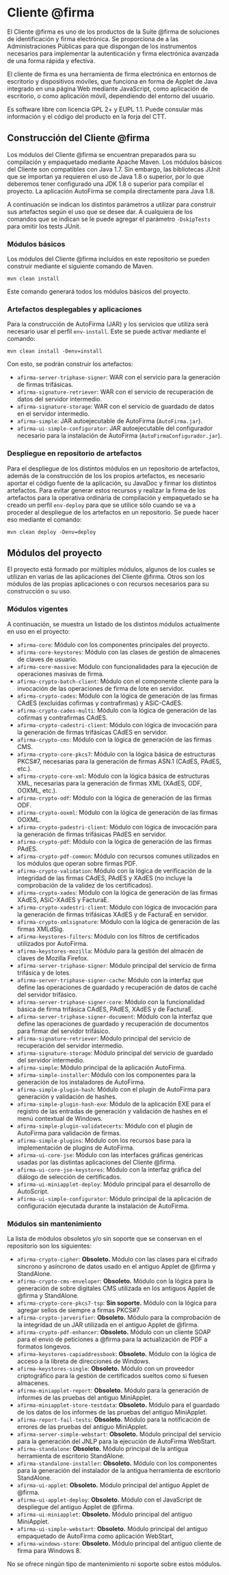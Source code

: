 # Cliente @firma

El Cliente @firma es uno de los productos de la Suite @firma de soluciones de identificación y firma electrónica. Se proporciona de a las Administraciones Públicas para que dispongan de los instrumentos necesarios para implementar la autenticación y firma electrónica avanzada de una forma rápida y efectiva.

El cliente de firma es una herramienta de firma electrónica en entornos de escritorio y dispositivos móviles, que funciona en forma de Applet de Java integrado en una página Web mediante JavaScript, como aplicación de escritorio, o como aplicación móvil, dependiendo del entorno del usuario.

Es software libre con licencia GPL 2+ y EUPL 1.1. Puede consular más información y el código del producto en la forja del CTT.

## Construcción del Cliente @firma

Los módulos del Cliente @firma se encuentran preparados para su compilación y empaquetado mediante Apache Maven. Los módulos básicos del Cliente son compatibles con Java 1.7. Sin embargo, las bibliotecas JUnit que se importan ya requieren el uso de Java 1.8 o superior, por lo que deberemos tener configurado una JDK 1.8 o superior para compilar el proyecto. La aplicación AutoFirma se compila directamente para Java 1.8.

A continuación se indican los distintos parámetros a utilizar para construir sus artefactos según el uso que se desee dar. A cualquiera de los comandos que se indican se le puede agregar el parámetro `-DskipTests` para omitir los tests JUnit.

### Módulos básicos

Los módulos del Cliente @firma incluidos en este repositorio se pueden construir mediante el siguiente comando de Maven.

`mvn clean install`

Este comando generará todos los módulos básicos del proyecto.

### Artefactos desplegables y aplicaciones

Para la construcción de AutoFirma (JAR) y los servicios que utiliza será necesario usar el perfil `env-install`. Este se puede activar mediante el comando:

`mvn clean install -Denv=install`

Con esto, se podrán construir los artefactos:

* `afirma-server-triphase-signer`: WAR con el servicio para la generación de firmas trifásicas.
* `afirma-signature-retriever`: WAR con el servicio de recuperación de datos del servidor intermedio.
* `afirma-signature-storage`: WAR con el servicio de guardado de datos en el servidor intermedio.
* `afirma-simple`: JAR autoejecutable de AutoFirma (`AutoFirma.jar`).
* `afirma-ui-simple-configurator`: JAR autoejecutable del configurador necesario para la instalación de AutoFirma (`AutoFirmaConfigurador.jar`).

### Despliegue en repositorio de artefactos

Para el despliegue de los distintos módulos en un repositorio de artefactos, además de la construcción de los los propios artefactos, es necesario aportar el código fuente de la aplicación, su JavaDoc y firmar los distintos artefactos. Para evitar generar estos recursos y realizar la firma de los artefactos para la operativa ordinaria de compilación y empaquetado se ha creado un perfil `env-deploy` para que se utilice sólo cuando se va a proceder al despliegue de los artefactos en un repositorio. Se puede hacer eso mediante el comando:

`mvn clean deploy -Denv=deploy`

## Módulos del proyecto

El proyecto está formado por múltiples módulos, algunos de los cuales se utilizan en varias de las aplicaciones del Cliente @firma. Otros son los módulos de las propias aplicaciones o con recursos necesarios para su construcción o su uso.

### Módulos vigentes

A continuación, se muestra un listado de los distintos módulos actualmente en uso en el proyecto:

* `afirma-core`: Módulo con los componentes principales del proyecto.
* `afirma-core-keystores`: Módulo con las clases de gestión de almacenes de claves de usuario.
* `afirma-core-massive`: Módulo con funcionalidades para la ejecución de operaciones masivas de firma.
* `afirma-crypto-batch-client`: Módulo con el componente cliente para la invocación de las operaciones de firma de lote en servidor.
* `afirma-crypto-cades`: Módulo con la lógica de generación de las firmas CAdES (excluidas cofirmas y contrafirmas) y ASiC-CAdES.
* `afirma-crypto-cades-multi`: Módulo con la lógica de generación de las cofirmas y contrafirmas CAdES.
* `afirma-crypto-cadestri-client`: Módulo con lógica de invocación para la generación de firmas trifásicas CAdES en servidor.
* `afirma-crypto-cms`: Módulo con la lógica de generación de las firmas CMS.
* `afirma-crypto-core-pkcs7`: Módulo con la lógica básica de estructuras PKCS#7, necesarias para la generación de firmas ASN.1 (CAdES, PAdES, etc.).
* `afirma-crypto-core-xml`: Módulo con la lógica básica de estructuras XML, necesarias para la generación de firmas XML (XAdES, ODF, OOXML, etc.).
* `afirma-crypto-odf`: Módulo con la lógica de generación de las firmas ODF.
* `afirma-crypto-ooxml`: Módulo con la lógica de generación de las firmas OOXML.
* `afirma-crypto-padestri-client`: Módulo con lógica de invocación para la generación de firmas trifásicas PAdES en servidor.
* `afirma-crypto-pdf`: Módulo con la lógica de generación de las firmas PAdES.
* `afirma-crypto-pdf-common`: Módulo con recursos comunes utilizados en los módulos que operan sobre firmas PDF.
* `afirma-crypto-validation`: Módulo con la lógica de verificación de la integridad de las firmas CAdES, PAdES y XAdES (no incluye la comprobación de la validez de los certificados).
* `afirma-crypto-xades`: Módulo con la lógica de generación de las firmas XAdES, ASiC-XAdES y FacturaE.
* `afirma-crypto-xadestri-client`: Módulo con lógica de invocación para la generación de firmas trifásicas XAdES y de FacturaE en servidor.
* `afirma-crypto-xmlsignature`: Módulo con la lógica de generación de las firmas XMLdSig.
* `afirma-keystores-filters`: Módulo con los filtros de certificados utilizados por AutoFirma.
* `afirma-keystores-mozilla`: Módulo para la gestión del almacén de claves de Mozilla Firefox.
* `afirma-server-triphase-signer`: Módulo principal del servicio de firma trifásica y de lotes.
* `afirma-server-triphase-signer-cache`: Módulo con la interfaz que define las operaciones de guardado y recuperación de datos de caché del servidor trifásico.
* `afirma-server-triphase-signer-core`: Módulo con la funcionalidad básica de firma trifásica CAdES, PAdES, XAdES y de FacturaE.
* `afirma-server-triphase-signer-document`: Módulo con la interfaz que define las operaciones de guardado y recuperación de documentos para firmar del servidor trifásico.
* `afirma-signature-retriever`: Módulo principal del servicio de recuperación del servidor intermedio.
* `afirma-signature-storage`: Módulo principal del servicio de guardado del servidor intermedio.
* `afirma-simple`: Módulo principal de la aplicación AutoFirma.
* `afirma-simple-installer`: Módulo con los componentes para la generación de los instaladores de AutoFirma.
* `afirma-simple-plugin-hash`: Módulo con el plugin de AutoFirma para generación y validación de hashes.
* `afirma-simple-plugin-hash-exe`: Módulo de la aplicación EXE para el registro de las entradas de generación y validación de hashes en el menú contextual de Windows.
* `afirma-simple-plugin-validatecerts`: Módulo con el plugin de AutoFirma para validación de firmas.
* `afirma-simple-plugins`: Módulo con los recursos base para la implementación de plugins de AutoFirma.
* `afirma-ui-core-jse`: Módulo con las interfaces gráficas genéricas usadas por las distintas aplicaciones del Cliente @firma.
* `afirma-ui-core-jse-keystores`: Módulo con la interfaz gráfica del diálogo de selección de certificados.
* `afirma-ui-miniapplet-deploy`: Módulo principal para el desarrollo de AutoScript.
* `afirma-ui-simple-configurator`: Módulo principal de la aplicación de configuración ejecutada durante la instalación de AutoFirma.

### Módulos sin mantenimiento

La lista de módulos obsoletos y/o sin soporte que se conservan en el repositorio son los siguientes:

* `afirma-crypto-cipher`: __Obsoleto.__ Módulo con las clases para el cifrado sincrono y asíncrono de datos usado en el antiguo Applet de @firma y StandAlone.
* `afirma-crypto-cms-enveloper`: __Obsoleto.__ Módulo con la lógica para la generación de sobre digitales CMS utilizada en los antiguos Applet de @firma y StandAlone.
* `afirma-crypto-core-pkcs7-tsp`: __Sin soporte.__ Módulo con la lógica para agregar sellos de siempre a firmas PKCS#7 
* `afirma-crypto-jarverifier`: __Obsoleto.__ Módulo para la comprobación de la integridad de un JAR utilizada en el antiguo Applet de @firma.
* `afirma-crypto-pdf-enhancer`: __Obsoleto.__ Módulo con un cliente SOAP para el envío de peticiones a @firma para la actualización de PDF a formatos longevos.
* `afirma-keystores-capiaddressbook`: __Obsoleto.__ Módulo con la lógica de acceso a la libreta de direcciones de Windows.
* `afirma-keystores-single`: __Obsoleto.__ Módulo con un proveedor criptográfico para la gestión de certificados sueltos como si fuesen almacenes.
* `afirma-miniapplet-report`: __Obsoleto.__ Módulo para la generación de informes de las pruebas del antiguo MiniApplet.
* `afirma-miniapplet-store-testdata`: __Obsoleto.__ Módulo para el guardado de los datos de los informes de las pruebas del antiguo MiniApplet.
* `afirma-report-fail-tests`: __Obsoleto.__ Módulo para la notificación de errores de las pruebas del antiguo MiniApplet.
* `afirma-server-simple-webstart`: __Obsoleto.__ Módulo principal del servicio para la generación del JNLP para la ejecución de AutoFirma WebStart.
* `afirma-standalone`: __Obsoleto.__ Módulo principal de la antigua herramienta de escritorio StandAlone.
* `afirma-standalone-installer`: __Obsoleto.__ Módulo con los componentes para la generación del instalador de la antigua herramienta de escritorio StandAlone.
* `afirma-ui-applet`: __Obsoleto.__ Módulo principal del antiguo Applet de @firma.
* `afirma-ui-applet-deploy`: __Obsoleto.__ Módulo con el JavaScript de despliegue del antiguo Applet de @firma.
* `afirma-ui-miniapplet`: __Obsoleto.__ Módulo principal del antiguo MiniApplet.
* `afirma-ui-simple-webstart`: __Obsoleto.__ Módulo principal del antiguo empaquetado de AutoFirma como aplicación WebStart,
* `afirma-windows-store`: __Obsoleto.__ Módulo principal del antiguo cliente de firma para Windows 8.

No se ofrece ningún tipo de mantenimiento ni soporte sobre estos módulos.
